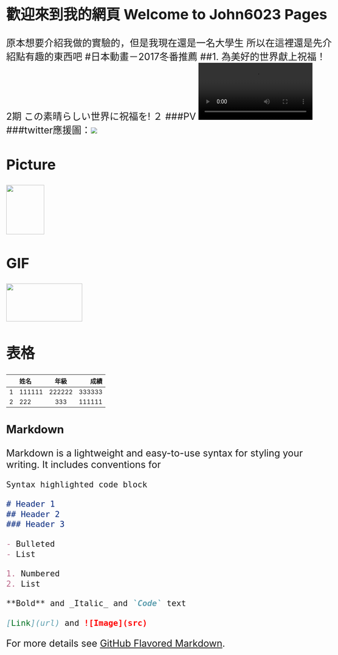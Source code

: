 ## 歡迎來到我的網頁 Welcome to John6023 Pages
<body style="font-size:25px">
原本想要介紹我做的實驗的，但是我現在還是一名大學生
所以在這裡還是先介紹點有趣的東西吧
</body>
#日本動畫－2017冬番推薦
##1. 為美好的世界獻上祝福！ 2期 この素晴らしい世界に祝福を! ２
###PV  <video src="https://www.youtube.com/watch?v=9jVxMt845AY" controls></video>
###twitter應援圖：<img src="http://konosuba.com/special/img/banner_4.jpg">

## Picture
<img src="http://i.imgur.com/dixdmHp.png" width="100" height="130">

## GIF
<img src="http://i.imgur.com/k13cVsk.gif" width="200" height="100">

## 表格

|  | 姓名 | 年級 | 成績 |
|:----|:------|:------:|------:|
|1|111111|222222|333333|
|2|222|333|111111|

### Markdown

Markdown is a lightweight and easy-to-use syntax for styling your writing. It includes conventions for

```markdown
Syntax highlighted code block

# Header 1
## Header 2
### Header 3

- Bulleted
- List

1. Numbered
2. List

**Bold** and _Italic_ and `Code` text

[Link](url) and ![Image](src)
```

For more details see [GitHub Flavored Markdown](https://guides.github.com/features/mastering-markdown/).

